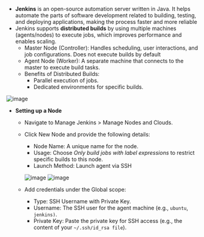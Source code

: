 - **Jenkins** is an open-source automation server written in Java. It helps automate the parts of software development related to building, testing, and deploying applications, making the process faster and more reliable
- Jenkins supports **distributed builds** by using multiple machines (agents/nodes) to execute jobs, which improves performance and enables scaling.
  - Master Node (Controller): Handles scheduling, user interactions, and job configurations. Does not execute builds by default
  - Agent Node (Worker): A separate machine that connects to the master to execute build tasks.
  - Benefits of Distributed Builds:
    - Parallel execution of jobs.
    - Dedicated environments for specific builds.

![image](https://github.com/user-attachments/assets/94b7ee97-76f1-41ed-afb9-a4a1aabbd9fa)

- **Setting up a Node**
  - Navigate to Manage Jenkins > Manage Nodes and Clouds.
  - Click New Node and provide the following details:
    - Node Name: A unique name for the node.
    - Usage: Choose *Only build jobs with label expressions* to restrict specific builds to this node.
    - Launch Method: Launch agent via SSH

    ![image](https://github.com/user-attachments/assets/ea87203d-54b3-44c9-b417-76a94de2b3b8)  ![image](https://github.com/user-attachments/assets/240454c1-b870-4cb9-ae0d-3cdf1a4466c3)

  - Add credentials under the Global scope:
    - Type: SSH Username with Private Key.
    - Username: The SSH user for the agent machine (e.g., `ubuntu`, `jenkins)`.
    - Private Key: Paste the private key for SSH access (e.g., the content of your `~/.ssh/id_rsa file`).




